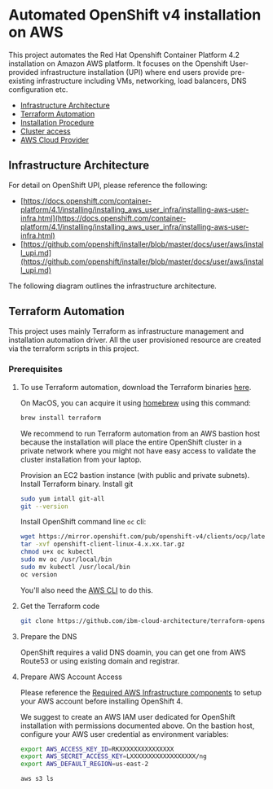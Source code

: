 # Automated OpenShift v4 installation on AWS

This project automates the Red Hat Openshift Container Platform 4.2 installation on Amazon AWS platform. It focuses on the Openshift User-provided infrastructure installation (UPI) where end users provide pre-existing infrastructure including VMs, networking, load balancers, DNS configuration etc. 

* [Infrastructure Architecture](#infrastructure-architecture)
* [Terraform Automation](#terraform-automation)
* [Installation Procedure](#installation-procedure)
* [Cluster access](#cluster-access)
* [AWS Cloud Provider](#aws-cloud-provider)


## Infrastructure Architecture

For detail on OpenShift UPI, please reference the following:


* [https://docs.openshift.com/container-platform/4.1/installing/installing_aws_user_infra/installing-aws-user-infra.html](https://docs.openshift.com/container-platform/4.1/installing/installing_aws_user_infra/installing-aws-user-infra.html)
* [https://github.com/openshift/installer/blob/master/docs/user/aws/install_upi.md](https://github.com/openshift/installer/blob/master/docs/user/aws/install_upi.md)


The following diagram outlines the infrastructure architecture.


## Terraform Automation

This project uses mainly Terraform as infrastructure management and installation automation driver. All the user provisioned resource are created via the terraform scripts in this project.

### Prerequisites

1. To use Terraform automation, download the Terraform binaries [here](https://www.terraform.io/).

   On MacOS, you can acquire it using [homebrew](brew.sh) using this command:

   ```bash
   brew install terraform
   ```

   We recommend to run Terraform automation from an AWS bastion host because the installation will place the entire OpenShift cluster in a private network where you might not have easy access to validate the cluster installation from your laptop.

   Provision an EC2 bastion instance (with public and private subnets).
   Install Terraform binary.
   Install git

   ```bash
   sudo yum intall git-all
   git --version
   ```

   Install OpenShift command line `oc` cli:

   ```bash
   wget https://mirror.openshift.com/pub/openshift-v4/clients/ocp/latest/openshift-client-linux-4.x.xx.tar.gz
   tar -xvf openshift-client-linux-4.x.xx.tar.gz
   chmod u+x oc kubectl
   sudo mv oc /usr/local/bin
   sudo mv kubectl /usr/local/bin
   oc version
   ```

   You'll also need the [AWS CLI](https://docs.aws.amazon.com/cli/latest/userguide/awscli-install-bundle.html) to do this.

2. Get the Terraform code

   ```bash
   git clone https://github.com/ibm-cloud-architecture/terraform-openshift4-aws.git
   ```

3. Prepare the DNS 

   OpenShift requires a valid DNS doamin, you can get one from AWS Route53 or using existing domain and registrar.


4. Prepare AWS Account Access

   Please reference the [Required AWS Infrastructure components](https://docs.openshift.com/container-platform/4.1/installing/installing_aws_user_infra/installing-aws-user-infra.html#installation-aws-user-infra-requirements_installing-aws-user-infra) to setup your AWS account before installing OpenShift 4.

   We suggest to create an AWS IAM user dedicated for OpenShift installation with permissions documented above.
   On the bastion host, configure your AWS user credential as environment variables:

    ```bash
    export AWS_ACCESS_KEY_ID=RKXXXXXXXXXXXXXXX
    export AWS_SECRET_ACCESS_KEY=LXXXXXXXXXXXXXXXXXX/ng
    export AWS_DEFAULT_REGION=us-east-2

    aws s3 ls
   ```

